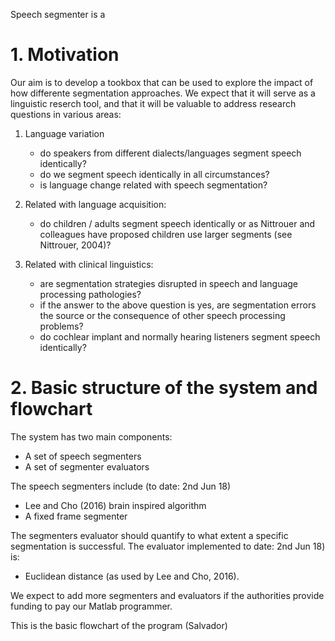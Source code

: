 Speech segmenter is a 

# 1. Motivation 

Our aim is to develop a tookbox that can be used to explore the impact of how differente segmentation approaches. We expect that it will serve as a linguistic reserch tool, and that it will be valuable to  address research questions in various areas:

1. Language variation
   * do speakers from different dialects/languages segment speech identically?
   * do we segment speech identically in all circumstances?
   * is language change related with speech segmentation?
   
2. Related with language acquisition:
   * do children / adults segment speech identically or as Nittrouer and colleagues have proposed children use larger segments (see Nittrouer, 2004)? 

3. Related with clinical linguistics: 
   * are segmentation strategies disrupted in speech and language processing pathologies?
   * if the answer to the above question is yes, are segmentation errors the source or the consequence of other speech processing problems? 
   * do cochlear implant and normally hearing listeners segment speech identically?

# 2. Basic structure of the system and flowchart

The system has two main components:
 * A set of speech segmenters
 * A set of segmenter evaluators

The speech segmenters include (to date: 2nd Jun 18)
  * Lee and Cho (2016) brain inspired algorithm
  * A fixed frame segmenter 

The segmenters evaluator should quantify to what extent a specific segmentation is 
successful. The  evaluator implemented to date: 2nd Jun 18) is:
   * Euclidean distance (as used by Lee and Cho, 2016). 

We expect to add more segmenters and evaluators if the authorities 
provide funding to pay our Matlab programmer. 

This is the basic flowchart of the program (Salvador)

